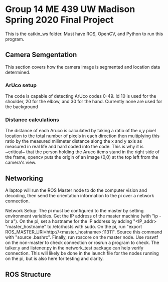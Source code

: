 # Group 14 ME 439 UW Madison Spring 2020 Final Project
This is the catkin_ws folder. Must have ROS, OpenCV, and Python to run this program.

## Camera Semgentation
This section covers how the camera image is segmented and location data determined.
### ArUco setup
The code is capable of detecting ArUco codes 0-49. Id 10 is used for the shoulder, 20 for the elbow, and 30 for the hand. Currently none are used for the background
### Distance calculations
The distance of each Aruco is calculated by taking a ratio of the x,y pixel location to the total number of pixels in each direction then multiplying this ratio by the measured milimeter distance along the x and y axis as measured in real life and hard coded into the code. This is why it is ~critical~ that the person holding the Aruco items stand in the right side of the frame, opencv puts the origin of an image (0,0) at the top left from the camera's view.

## Networking
A laptop will run the ROS Master node to do the computer vision and decoding, then send the orientation information to the pi over a network connection.

Network Setup:
The pi must be configured to the master by setting environment variables. Get the IP address of the master machine (with "ip -br a"). On the pi, set a hostname for the IP address by adding "<IP_addr>	"master_hostname" to /etc/hosts with sudo. On the pi, run "export ROS_MASTER_URI=http://<master_hostname>:11311". Source this command with "source .bashrc".
Finally, run roscore on the master node. Use roswtf on the non-master to check connection or rosrun a program to check. The talker.y and listener.py in the network_test package can help verify connection.
This will likely be done in the launch file for the nodes running on the pi, but is also here for testing and clarity.

## ROS Structure

